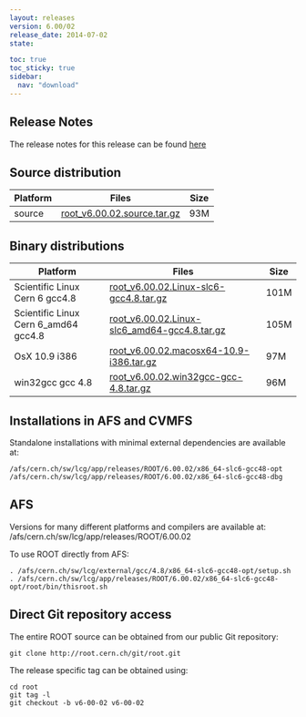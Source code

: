 ```yaml
---
layout: releases
version: 6.00/02
release_date: 2014-07-02
state:

toc: true
toc_sticky: true
sidebar:
  nav: "download"
---
```



## Release Notes

The release notes for this release can be found [here](https://root.cern.ch/root/html600/notes/release-notes.html)

## Source distribution

| Platform       | Files | Size |
|-----------|-------|-----|
| source | [root_v6.00.02.source.tar.gz](https://root.cern.ch/download/root_v6.00.02.source.tar.gz) |  93M |


## Binary distributions

| Platform       | Files | Size |
|-----------|-------|-----|
| Scientific Linux Cern 6 gcc4.8 | [root_v6.00.02.Linux-slc6-gcc4.8.tar.gz](https://root.cern.ch/download/root_v6.00.02.Linux-slc6-gcc4.8.tar.gz) | 101M |
| Scientific Linux Cern 6_amd64 gcc4.8 | [root_v6.00.02.Linux-slc6_amd64-gcc4.8.tar.gz](https://root.cern.ch/download/root_v6.00.02.Linux-slc6_amd64-gcc4.8.tar.gz) | 105M |
| OsX 10.9 i386 | [root_v6.00.02.macosx64-10.9-i386.tar.gz](https://root.cern.ch/download/root_v6.00.02.macosx64-10.9-i386.tar.gz) |  97M |
| win32gcc gcc 4.8 | [root_v6.00.02.win32gcc-gcc-4.8.tar.gz](https://root.cern.ch/download/root_v6.00.02.win32gcc-gcc-4.8.tar.gz) |  96M |



## Installations in AFS and CVMFS
Standalone installations with minimal external dependencies are available at:
~~~
/afs/cern.ch/sw/lcg/app/releases/ROOT/6.00.02/x86_64-slc6-gcc48-opt
/afs/cern.ch/sw/lcg/app/releases/ROOT/6.00.02/x86_64-slc6-gcc48-dbg
~~~

## AFS
Versions for many different platforms and compilers are available at:
/afs/cern.ch/sw/lcg/app/releases/ROOT/6.00.02

To use ROOT directly from AFS:
~~~
. /afs/cern.ch/sw/lcg/external/gcc/4.8/x86_64-slc6-gcc48-opt/setup.sh
. /afs/cern.ch/sw/lcg/app/releases/ROOT/6.00.02/x86_64-slc6-gcc48-opt/root/bin/thisroot.sh
~~~

## Direct Git repository access
The entire ROOT source can be obtained from our public Git repository:

~~~
git clone http://root.cern.ch/git/root.git
~~~
The release specific tag can be obtained using:
~~~
cd root
git tag -l
git checkout -b v6-00-02 v6-00-02
~~~
